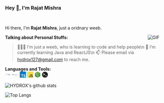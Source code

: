 ### Hey 👋, I'm Rajat Mishra

<br>

Hi there, I'm **Rajat Mishra**, just a oridnary weeb.

<img align="right" alt="GIF" src="https://i.pinimg.com/originals/e4/26/70/e426702edf874b181aced1e2fa5c6cde.gif" />

**Talking about Personal Stuffs:**

> 👨🏽‍💻 I’m just a weeb, who is learning to code and help people\n
> 🌱 I’m currently learning Java and ReactJS\n
> 📫 Please email via hydrox127@gmail.com to reach me.

**Languages and Tools:**  
<code><img height="20" src="https://raw.githubusercontent.com/github/explore/80688e429a7d4ef2fca1e82350fe8e3517d3494d/topics/java/java.png"></code>
<code><img height="20" src="https://raw.githubusercontent.com/github/explore/80688e429a7d4ef2fca1e82350fe8e3517d3494d/topics/mongodb/mongodb.png"></code>
<code><img height="20" src="https://raw.githubusercontent.com/github/explore/80688e429a7d4ef2fca1e82350fe8e3517d3494d/topics/typescript/typescript.png"></code>
<code><img height="20" src="https://raw.githubusercontent.com/github/explore/80688e429a7d4ef2fca1e82350fe8e3517d3494d/topics/javascript/javascript.png"></code>
<code><img height="20" src="https://raw.githubusercontent.com/github/explore/80688e429a7d4ef2fca1e82350fe8e3517d3494d/topics/nodejs/nodejs.png"></code>
<code><img height="20" src="https://raw.githubusercontent.com/github/explore/80688e429a7d4ef2fca1e82350fe8e3517d3494d/topics/terminal/terminal.png"></code>

![HYDROX's github stats](https://github-readme-stats.vercel.app/api?username=hydrox19&show_icons=true&theme=radical&count_private=true&include_all_commits=false)

![Top Langs](https://github-readme-stats.vercel.app/api/top-langs/?username=hydrox19&theme=radical&layout=compact)
